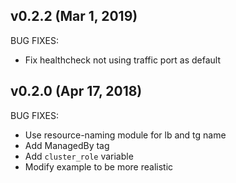 ## v0.2.2 (Mar 1, 2019)

BUG FIXES:

* Fix healthcheck not using traffic port as default

## v0.2.0 (Apr 17, 2018)

BUG FIXES:

* Use resource-naming module for lb and tg name
* Add ManagedBy tag
* Add `cluster_role` variable
* Modify example to be more realistic
